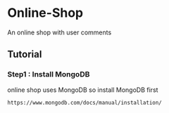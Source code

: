 # Online-Shop
An online shop with user comments

## Tutorial

### Step1 : Install MongoDB
online shop uses MongoDB so install MongoDB first
```sh
https://www.mongodb.com/docs/manual/installation/
```

